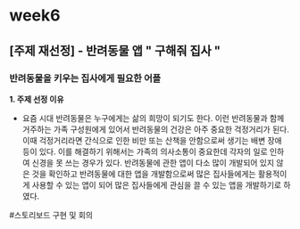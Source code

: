 # week6

## [주제 재선정] - 반려동물 앱 " 구해줘 집사 "

### 반려동물을 키우는 집사에게 필요한 어플   

**1. 주제 선정 이유**   
* 요즘 시대 반려동물은 누구에게는 삶의 희망이 되기도 한다. 이런 반려동물과 함께 거주하는 가족 구성원에게 있어서 반려동물의 건강은 아주 중요한 걱정거리가 된다. 이때 걱정거리라면 간식으로 인한 비만 또는 산책을 안함으로써 생기는 배변 장애 등이 있다. 이를 해결하기 위해서는 가족의 의사소통이 중요한데 각자의 일로 인하여 신경을 못 쓰는 경우가 있다. 반려동물에 관한 앱이 다소 많이 개발되어 있지 않은 것을 확인하고 반려동물에 대한 앱을 개발함으로써 많은 집사들에게는 활용적이게 사용할 수 있는 앱이 되어 많은 집사들에게 관심을 끌 수 있는 앱을 개발하기로 하였다.  


#스토리보드 구현 및 회의

